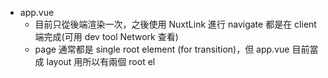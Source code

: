 - app.vue
  - 目前只從後端渲染一次，之後使用 NuxtLink 進行 navigate 都是在 client 端完成(可用 dev tool Network 查看)
  - page 通常都是 single root element (for transition)，但 app.vue 目前當成 layout 用所以有兩個 root el
